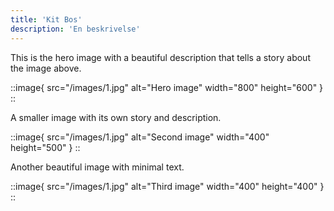 ```yaml
---
title: 'Kit Bos'
description: 'En beskrivelse'
---
```


<div class="item">
  <div class="content">
    <p>This is the hero image with a beautiful description that tells a story about the image above.</p>
  </div>

  <div class="image-container">

::image{ src="/images/1.jpg" alt="Hero image" width="800" height="600" }
::

  </div>
</div>

<div class="item">
  <div class="content">
    <p>A smaller image with its own story and description.</p>
  </div>

  <div class="image-container">

::image{ src="/images/1.jpg" alt="Second image" width="400" height="500" }
::

  </div>
</div>

<div class="item">
  <div class="content">
    <p>Another beautiful image with minimal text.</p>
  </div>

  <div class="image-container">

::image{ src="/images/1.jpg" alt="Third image" width="400" height="400" }
::

  </div>
</div>
